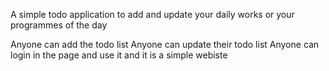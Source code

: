 A simple todo application to add and update your daily works or your programmes of the day

Anyone can add the todo list 
Anyone can update their todo list 
Anyone can login in the page and use it and it is a simple webiste
